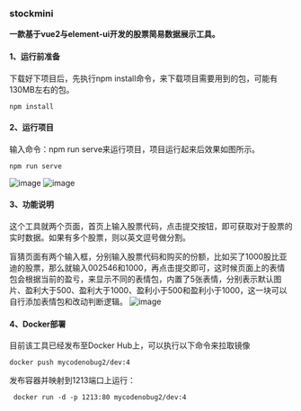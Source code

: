### stockmini
**一款基于vue2与element-ui开发的股票简易数据展示工具。**


#### 1、运行前准备

下载好下项目后，先执行npm install命令，来下载项目需要用到的包，可能有130MB左右的包。
```
npm install
```

#### 2、运行项目

输入命令：npm run serve来运行项目，项目运行起来后效果如图所示。
```
npm run serve
```
![image](https://github.com/Seaquakear/stockmini/assets/32725087/64614bc9-4525-4aba-8ae3-4a9872427742)
![image](https://github.com/Seaquakear/stockmini/assets/32725087/99e8494d-f629-4b59-b3d7-d0d754126a13)


#### 3、功能说明

这个工具就两个页面，首页上输入股票代码，点击提交按钮，即可获取对于股票的实时数据。如果有多个股票，则以英文逗号做分割。

盲猜页面有两个输入框，分别输入股票代码和购买的份额，比如买了1000股比亚迪的股票，那么就输入002546和1000，再点击提交即可，这时候页面上的表情包会根据当前的盈亏，来显示不同的表情包，内置了5张表情，分别表示默认图片、盈利大于500、盈利大于1000、盈利小于500和盈利小于1000，这一块可以自行添加表情包和改动判断逻辑。
![image](https://github.com/Seaquakear/stockmini/assets/32725087/32adad88-a0fe-4240-bd02-5f8e555d6e82)


#### 4、Docker部署

目前该工具已经发布至Docker Hub上，可以执行以下命令来拉取镜像
```
docker push mycodenobug2/dev:4
```
发布容器并映射到1213端口上运行：

```
 docker run -d -p 1213:80 mycodenobug2/dev:4
```

